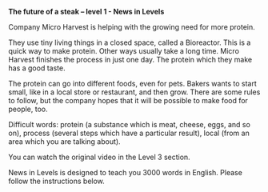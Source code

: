 <p><strong>The future of a steak – level 1 - News in Levels</strong></p>
<p>Company Micro Harvest is helping with the growing need for more protein.</p>
<p>They use tiny living things in a closed space, called a Bioreactor. This is a quick way to make protein. Other ways usually take a long time. Micro Harvest finishes the process in just one day. The protein which they make has a good taste.</p>
<p>The protein can go into different foods, even for pets. Bakers wants to start small, like in a local store or restaurant, and then grow. There are some rules to follow, but the company hopes that it will be possible to make food for people, too.</p>
<p>Difficult words: protein (a substance which is meat, cheese, eggs, and so on), process (several steps which have a particular result), local (from an area which you are talking about).</p>
<p>You can watch the original video in the Level 3 section.</p>
<p>News in Levels is designed to teach you 3000 words in English. Please follow the instructions
below.</p>